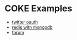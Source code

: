 # COKE Examples

- [twitter oauth](https://github.com/dreamerslab/coke-oauth-twitter)
- [redis witn mongodb](https://github.com/dreamerslab/coke-redis)
- [forum](https://github.com/dreamerslab/forum.coke)
